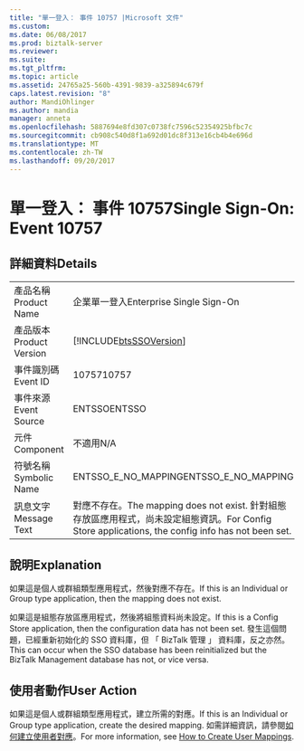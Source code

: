 ```yaml
---
title: "單一登入： 事件 10757 |Microsoft 文件"
ms.custom: 
ms.date: 06/08/2017
ms.prod: biztalk-server
ms.reviewer: 
ms.suite: 
ms.tgt_pltfrm: 
ms.topic: article
ms.assetid: 24765a25-560b-4391-9839-a325894c679f
caps.latest.revision: "8"
author: MandiOhlinger
ms.author: mandia
manager: anneta
ms.openlocfilehash: 5887694e8fd307c0738fc7596c52354925bfbc7c
ms.sourcegitcommit: cb908c540d8f1a692d01dc8f313e16cb4b4e696d
ms.translationtype: MT
ms.contentlocale: zh-TW
ms.lasthandoff: 09/20/2017
---
```

# <a name="single-sign-on-event-10757"></a><span data-ttu-id="a5533-102">單一登入： 事件 10757</span><span class="sxs-lookup"><span data-stu-id="a5533-102">Single Sign-On: Event 10757</span></span>
## <a name="details"></a><span data-ttu-id="a5533-103">詳細資料</span><span class="sxs-lookup"><span data-stu-id="a5533-103">Details</span></span>  
  
|||  
|-|-|  
|<span data-ttu-id="a5533-104">產品名稱</span><span class="sxs-lookup"><span data-stu-id="a5533-104">Product Name</span></span>|<span data-ttu-id="a5533-105">企業單一登入</span><span class="sxs-lookup"><span data-stu-id="a5533-105">Enterprise Single Sign-On</span></span>|  
|<span data-ttu-id="a5533-106">產品版本</span><span class="sxs-lookup"><span data-stu-id="a5533-106">Product Version</span></span>|[!INCLUDE[btsSSOVersion](../includes/btsssoversion-md.md)]|  
|<span data-ttu-id="a5533-107">事件識別碼</span><span class="sxs-lookup"><span data-stu-id="a5533-107">Event ID</span></span>|<span data-ttu-id="a5533-108">10757</span><span class="sxs-lookup"><span data-stu-id="a5533-108">10757</span></span>|  
|<span data-ttu-id="a5533-109">事件來源</span><span class="sxs-lookup"><span data-stu-id="a5533-109">Event Source</span></span>|<span data-ttu-id="a5533-110">ENTSSO</span><span class="sxs-lookup"><span data-stu-id="a5533-110">ENTSSO</span></span>|  
|<span data-ttu-id="a5533-111">元件</span><span class="sxs-lookup"><span data-stu-id="a5533-111">Component</span></span>|<span data-ttu-id="a5533-112">不適用</span><span class="sxs-lookup"><span data-stu-id="a5533-112">N/A</span></span>|  
|<span data-ttu-id="a5533-113">符號名稱</span><span class="sxs-lookup"><span data-stu-id="a5533-113">Symbolic Name</span></span>|<span data-ttu-id="a5533-114">ENTSSO_E_NO_MAPPING</span><span class="sxs-lookup"><span data-stu-id="a5533-114">ENTSSO_E_NO_MAPPING</span></span>|  
|<span data-ttu-id="a5533-115">訊息文字</span><span class="sxs-lookup"><span data-stu-id="a5533-115">Message Text</span></span>|<span data-ttu-id="a5533-116">對應不存在。</span><span class="sxs-lookup"><span data-stu-id="a5533-116">The mapping does not exist.</span></span> <span data-ttu-id="a5533-117">針對組態存放區應用程式，尚未設定組態資訊。</span><span class="sxs-lookup"><span data-stu-id="a5533-117">For Config Store applications, the config info has not been set.</span></span>|  
  
## <a name="explanation"></a><span data-ttu-id="a5533-118">說明</span><span class="sxs-lookup"><span data-stu-id="a5533-118">Explanation</span></span>  
 <span data-ttu-id="a5533-119">如果這是個人或群組類型應用程式，然後對應不存在。</span><span class="sxs-lookup"><span data-stu-id="a5533-119">If this is an Individual or Group type application, then the mapping does not exist.</span></span>  
  
 <span data-ttu-id="a5533-120">如果這是組態存放區應用程式，然後將組態資料尚未設定。</span><span class="sxs-lookup"><span data-stu-id="a5533-120">If this is a Config Store application, then the configuration data has not been set.</span></span> <span data-ttu-id="a5533-121">發生這個問題，已經重新初始化的 SSO 資料庫，但 「 BizTalk 管理 」 資料庫，反之亦然。</span><span class="sxs-lookup"><span data-stu-id="a5533-121">This can occur when the SSO database has been reinitialized but the BizTalk Management database has not, or vice versa.</span></span>  
  
## <a name="user-action"></a><span data-ttu-id="a5533-122">使用者動作</span><span class="sxs-lookup"><span data-stu-id="a5533-122">User Action</span></span>  
 <span data-ttu-id="a5533-123">如果這是個人或群組類型應用程式，建立所需的對應。</span><span class="sxs-lookup"><span data-stu-id="a5533-123">If this is an Individual or Group type application, create the desired mapping.</span></span> <span data-ttu-id="a5533-124">如需詳細資訊，請參閱[如何建立使用者對應](../core/how-to-create-user-mappings.md)。</span><span class="sxs-lookup"><span data-stu-id="a5533-124">For more information, see [How to Create User Mappings](../core/how-to-create-user-mappings.md).</span></span>